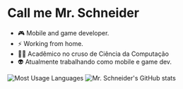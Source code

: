 # Call me Mr. Schneider

- 🎮 Mobile and game developer.
- ⚡ Working from home.
- 👨‍💻 Acadêmico no cruso de Ciência da Computação
- 👽 Atualmente trabalhando como mobile e game dev.

![Most Usage Languages](https://github-readme-stats.vercel.app/api/top-langs/?username=1mrschneider&theme=radical)
![Mr. Schneider's GitHub stats](https://github-readme-stats.vercel.app/api?username=1mrschneider&theme=radical&show_icons=true)
